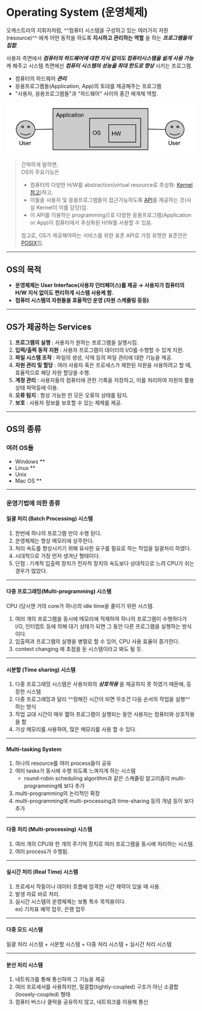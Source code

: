 # Operating System (운영체제)

오케스트라의 지휘자처럼, ^^컴퓨터 시스템을 구성하고 있는 여러가지 자원(resource)^^ 에게 어떤 동작을 하도록 **지시하고 관리하는 역할** 을 하는 ***프로그램들의 집합***.

사용자 측면에서 ***컴퓨터의 하드웨어에 대한 지식 없이도 컴퓨터시스템을 쉽게 사용 가능*** 케 해주고 시스템 측면에선 ***컴퓨터 시스템의 성능을 최대 한도로 향상*** 시키는 프로그램.

- 컴퓨터의 하드웨어 ***관리***
- 응용프로그램들(Application, App)의 토대를 제공해주는 프로그램
- "사용자, 응용프로그램들"과 "하드웨어" 사이의 중간 매개체 역할.

![](./img/os.jpeg)

> 간략하게 말하면,  
> OS의 주요기능은  
> 
> * 컴퓨터의 다양한 H/W를 abstraction(virtual resource로 추상화: [Kernel참고](./kernel.md#hw-resource-management))하고,
> * 이들을 사용자 및 응용프로그램들이 접근가능하도록 [API](https://dsaint31.tistory.com/503)를 제공하는 것(사실 Kernel이 이를 담당)임.  
> * 이 API를 이용하는 programming으로 다양한 응용프로그램(Application or App)이 컴퓨터에서 추상화된 H/W를 사용할 수 있음.
> 
> 참고로, OS가 제공해야하는 서비스를 위한 표준 API로 가장 유명한 표준안은 [POSIX](../CE/ch15/ce15_2_4_portability.md#portable-operating-system-interface-posix)임.

---

## OS의 목적

- **운영체제는 User Interface(사용자 인터페이스)를 제공 → 사용자가 컴퓨터의 H/W 지식 없이도 편리하게 시스템 사용케 함.**
- **컴퓨터 시스템의 자원들을 효율적인 운영 (자원 스케쥴링 등등)**

---

## OS가 제공하는 Services

1. **프로그램의 실행** : 사용자가 원하는 프로그램을 실행시킴.
2. **입력/출력 동작 지원** : 사용자 프로그램이 데이터의 I/O를 수행할 수 있게 지원.
3. **파일 시스템 조작** : 파일의 생성, 삭제 등의 파일 관리에 대한 기능을 제공.
4. **자원 관리 및 할당** : 여러 사용자 혹은 프로세스가 제한된 자원을 사용하려고 할 때, 효율적으로 해당 자원 할당을 수행.
5. **계정 관리** : 사용자들의 컴퓨터에 관한 기록을 저장하고, 이를 처리하여 자원의 활용 상태 파악등에 이용.
6. **오류 탐지** : 항상 가능한 한 모든 오류의 상태를 탐지.
7. **보호** : 사용자 정보를 보호할 수 있는 체제를 제공.

---

## OS의 종류

### 여러 OS들

* Windows **
* Linux **
* Unix
* Mac OS **

---

### 운영기법에 의한 종류

#### 일괄 처리 (Batch Processing) 시스템

1. 한번에 하나의 프로그램 만이 수행 된다.
2. 운영체제는 항상 메모리에 상주한다.
3. 처리 속도를 향상시키기 위해 유사한 요구를 필요로 하는 작업을 일괄처리 하였다.
4. 시대적으로 가장 먼저 생겨난 형태이다.
5. 단점 : 기계적 입출력 장치가 전자적 장치의 속도보다 상대적으로 느려 CPU가 쉬는 경우가 많았다.

---

#### 다중 프로그래밍(Multi-programming) 시스템

CPU (당시엔 거의 core가 하나)의 idle time을 줄이기 위한 시스템.

1. 여러 개의 프로그램을 동시에 메모리에 적재하여 하나의 프로그램이 수행하다가 I/O, 인터럽트 등에 의해 대기 상태가 되면 그 동안 다른 프로그램을 실행하는 방식이다.
2. 입출력과 프로그램의 실행을 병렬로 할 수 있어, CPU 사용 효율이 증가한다.
3. context changing 에 초점을 둔 시스템이라고 봐도 될 듯.

---

#### 시분할 (Time sharing) 시스템

1. 다중 프로그래밍 시스템은 사용자와의 ***상호작용*** 을 제공하지 못 하였기 때문에, 등장한 시스템
2. 다중 프로그래밍과 달리 ^^정해진 시간이 되면 무조건 다음 순서의 작업을 실행^^ 하는 방식
3. 작업 교대 시간이 매우 짧아 프로그램이 실행되는 동안 사용자는 컴퓨터와 상호작용을 함
4. 가상 메모리를 사용하여, 많은 메모리를 사용 할 수 있다.

---

#### Multi-tasking System

1. 하나의 resource를 여러 process들이 공유
2. 여러 tasks가 동시에 수행 되도록 느껴지게 하는 시스템
   * round-robin scheduling algorithm과 같은 스케쥴링 알고리즘이 multi-programming에 보다 추가
3. multi-programming의 논리적인 확장
4. multi-programming에 multi-processing과 time-sharing 등의 개념 등이 보다 추가

---

#### 다중 처리 (Multi-processing) 시스템

1. 여러 개의 CPU와 한 개의 주기억 장치로 여러 프로그램을 동시에 처리하는 시스템.
2. 여러 process가 수행됨.

---

#### 실시간 처리 (Real Time) 시스템

1. 프로세서 작동이나 데이터 흐름에 엄격한 시간 제약이 있을 때 사용.
2. 발생 자료 바로 처리.
3. 실시간 시스템의 운영체제는 보통 특수 목적용이다.  
   ex) 기차표 예약 업무, 은행 업무

---

#### 다중 모드 시스템
    
일괄 처리 시스템 + 시분할 시스템 + 다중 처리 시스템 + 실시간 처리 시스템

---

#### 분산 처리 시스템

1. 네트워크를 통해 통신하여 그 기능을 제공
2. 여러 프로세서를 사용하지만, 밀결합(tightly-coupled) 구조가 아닌 소결합(loosely-coupled) 형태
3. 컴퓨터 버스나 클럭을 공유하지 않고, 네트워크를 이용해 통신